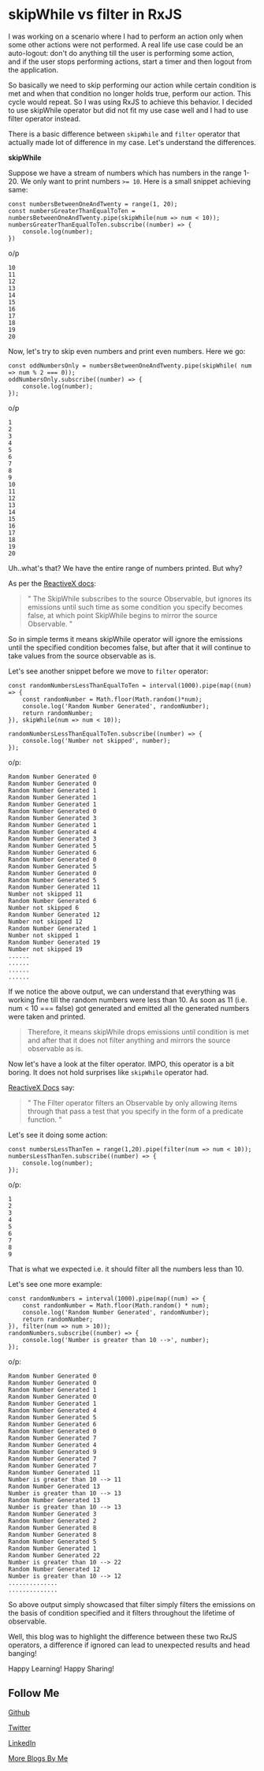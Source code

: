 # skipWhile vs filter in RxJS

I was working on a scenario where I had to perform an action only when some other actions were not performed. A real 
life use case could be an auto-logout: don't do anything till the user is performing some action,  
and if the user stops performing actions, start a timer and then logout from the application.

So basically we need to skip performing our action while certain condition is met and when that condition no longer 
holds true, perform our action. This cycle would repeat. So I was using RxJS to achieve this behavior. I decided to 
use skipWhile operator but did not fit my use case well and I had to use filter operator instead.

There is a basic difference between `skipWhile` and `filter` operator that actually made lot of difference in my 
case. Let's understand the differences.

**skipWhile**

Suppose we have a stream of numbers which has numbers in the range 1-20. We only want to print 
numbers `>= 10`. Here is a small snippet achieving same:

```
const numbersBetweenOneAndTwenty = range(1, 20);
const numbersGreaterThanEqualToTen = numbersBetweenOneAndTwenty.pipe(skipWhile(num => num < 10));
numbersGreaterThanEqualToTen.subscribe((number) => {
    console.log(number);
})
```

o/p

```
10
11
12
13
14
15
16
17
18
19
20
```

Now, let's try to skip even numbers and print even numbers. Here we go:

```
const oddNumbersOnly = numbersBetweenOneAndTwenty.pipe(skipWhile( num => num % 2 === 0));
oddNumbersOnly.subscribe((number) => {
    console.log(number);
});
```

o/p

```
1
2
3
4
5
6
7
8
9
10
11
12
13
14
15
16
17
18
19
20
```

Uh..what's that? We have the entire range of numbers printed. But why?

As per the [ReactiveX docs](http://reactivex.io/documentation/operators/skipwhile.html):

> " The SkipWhile subscribes to the source Observable, but ignores its emissions until such time as some condition you 
specify becomes false, at which point SkipWhile begins to mirror the source Observable. "

So in simple terms it means skipWhile operator will ignore the emissions until the specified condition becomes false,
but after that it will continue to take values from the source observable as is.

Let's see another snippet before we move to `filter` operator:

```
const randomNumbersLessThanEqualToTen = interval(1000).pipe(map((num) => {
    const randomNumber = Math.floor(Math.random()*num);
    console.log('Random Number Generated', randomNumber);
    return randomNumber;
}), skipWhile(num => num < 10));

randomNumbersLessThanEqualToTen.subscribe((number) => {
    console.log('Number not skipped', number);
});
```

o/p:

```
Random Number Generated 0
Random Number Generated 0
Random Number Generated 1
Random Number Generated 1
Random Number Generated 1
Random Number Generated 0
Random Number Generated 3
Random Number Generated 1
Random Number Generated 4
Random Number Generated 3
Random Number Generated 5
Random Number Generated 6
Random Number Generated 0
Random Number Generated 5
Random Number Generated 0
Random Number Generated 5
Random Number Generated 11
Number not skipped 11
Random Number Generated 6
Number not skipped 6
Random Number Generated 12
Number not skipped 12
Random Number Generated 1
Number not skipped 1
Random Number Generated 19
Number not skipped 19 
......
......
......
......
```

If we notice the above output, we can understand that everything was working fine till the random numbers were less 
than 10. As soon as 11 (i.e. num < 10 === false) got generated and emitted all the generated numbers were taken and 
printed.

> Therefore, it means skipWhile drops emissions until condition is met and after that it does not filter anything 
and mirrors the source observable as is.

Now let's have a look at the filter operator. IMPO, this operator is a bit boring. It does not hold surprises like 
`skipWhile` operator had.

[ReactiveX Docs](http://reactivex.io/documentation/operators/filter.html) say:

> " The Filter operator filters an Observable by only allowing items through that pass a test that you specify in the 
form of a predicate function. "

Let's see it doing some action:

```
const numbersLessThanTen = range(1,20).pipe(filter(num => num < 10));
numbersLessThanTen.subscribe((number) => {
    console.log(number);
});
```

o/p:

```
1
2
3
4
5
6
7
8
9
```

That is what we expected i.e. it should filter all the numbers less than 10.

Let's see one more example:

```
const randomNumbers = interval(1000).pipe(map((num) => {
    const randomNumber = Math.floor(Math.random() * num);
    console.log('Random Number Generated', randomNumber);
    return randomNumber;
}), filter(num => num > 10));
randomNumbers.subscribe((number) => {
    console.log('Number is greater than 10 -->', number);
});
```


o/p:

```
Random Number Generated 0
Random Number Generated 0
Random Number Generated 1
Random Number Generated 0
Random Number Generated 1
Random Number Generated 4
Random Number Generated 5
Random Number Generated 6
Random Number Generated 0
Random Number Generated 7
Random Number Generated 4
Random Number Generated 9
Random Number Generated 7
Random Number Generated 7
Random Number Generated 11
Number is greater than 10 --> 11
Random Number Generated 13
Number is greater than 10 --> 13
Random Number Generated 13
Number is greater than 10 --> 13
Random Number Generated 3
Random Number Generated 2
Random Number Generated 8
Random Number Generated 8
Random Number Generated 5
Random Number Generated 1
Random Number Generated 22
Number is greater than 10 --> 22
Random Number Generated 12
Number is greater than 10 --> 12
..............
..............
```

So above output simply showcased that filter simply filters the emissions on the basis of condition 
specified and it filters throughout the lifetime of observable.

Well, this blog was to highlight the difference between these two RxJS operators, a difference if ignored 
can lead to unexpected results and head banging!

Happy Learning! Happy Sharing!

Follow Me
---
[Github](https://github.com/NamitaMalik)

[Twitter](https://twitter.com/namita13_04)

[LinkedIn](https://in.linkedin.com/in/namita-malik-a7885b23)

[More Blogs By Me](https://namitamalik.github.io/)